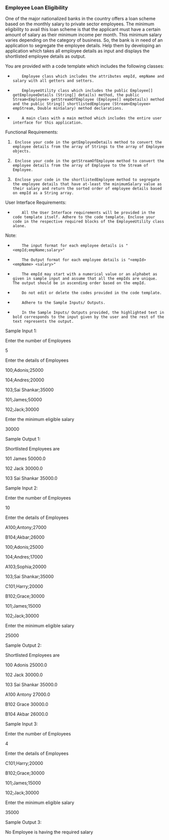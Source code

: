 ### Employee Loan Eligibility




One of the major nationalized banks in the country offers a loan scheme based on the monthly salary to private sector employees. The minimum eligibility to avail this loan scheme is that the applicant must have a certain amount of salary as their minimum income per month. This minimum salary varies depending on the category of business.  So, the bank is in need of an application to segregate the employee details. Help them by developing an application which takes all employee details as input and displays the shortlisted employee details as output.

 You are provided with a code template which includes the following classes:

-         Employee class which includes the attributes empId, empName and salary with all getters and setters.

-         EmployeeUtility class which includes the public Employee[] getEmployeeDetails (String[] details) method, the public Stream<Employee> getStreamOfEmployee (Employee[] empDetails) method and the public String[] shortlistedEmployee (Stream<Employee> empStream, Double minSalary) method declarations.

-         A main class with a main method which includes the entire user interface for this application.

 Functional Requirements:

1.      Enclose your code in the getEmployeeDetails method to convert the employee details from the array of Strings to the array of Employee objects.

2.      Enclose your code in the getStreamOfEmployee method to convert the employee details from the array of Employee to the Stream of Employee.

3.      Enclose your code in the shortlistedEmployee method to segregate the employee details that have at-least the minimumSalary value as their salary and return the sorted order of employee details based on empId as a String array.

 User Interface Requirements:

-         All the User Interface requirements will be provided in the code template itself. Adhere to the code template. Enclose your code in the respective required blocks of the EmployeeUtility class alone.

Note:

-         The input format for each employee details is "<empId;empName;salary>"

-         The Output format for each employee details is "<empId> <empName> <salary>"

-         The empId may start with a numerical value or an alphabet as given in sample input and assume that all the empIds are unique. The output should be in ascending order based on the empId.

-         Do not edit or delete the codes provided in the code template.

-         Adhere to the Sample Inputs/ Outputs.

-         In the Sample Inputs/ Outputs provided, the highlighted text in bold corresponds to the input given by the user and the rest of the text represents the output.

 Sample Input 1:

Enter the number of Employees

5

Enter the details of Employees

100;Adonis;25000

104;Andres;20000

103;Sai Shankar;35000

101;James;50000

102;Jack;30000

Enter the minimum eligible salary

30000

Sample Output 1:

Shortlisted Employees are

101 James 50000.0

102 Jack 30000.0

103 Sai Shankar 35000.0

 Sample Input 2:

Enter the number of Employees

10

Enter the details of Employees

A100;Antony;27000

B104;Akbar;26000

100;Adonis;25000

104;Andres;17000

A103;Sophia;20000

103;Sai Shankar;35000

C101;Harry;20000

B102;Grace;30000

101;James;15000

102;Jack;30000

Enter the minimum eligible salary

25000

Sample Output 2:

Shortlisted Employees are

100 Adonis 25000.0

102 Jack 30000.0

103 Sai Shankar 35000.0

A100 Antony 27000.0

B102 Grace 30000.0

B104 Akbar 26000.0

 Sample Input 3:

Enter the number of Employees

4

Enter the details of Employees

C101;Harry;20000

B102;Grace;30000

101;James;15000

102;Jack;30000

Enter the minimum eligible salary

35000

Sample Output 3:

No Employee is having the required salary

